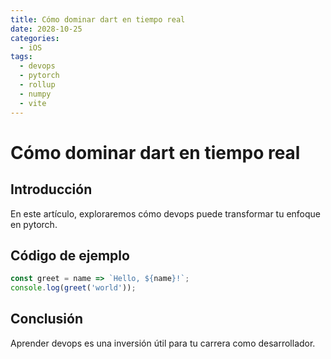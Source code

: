 ```yaml
---
title: Cómo dominar dart en tiempo real
date: 2028-10-25
categories:
  - iOS
tags:
  - devops
  - pytorch
  - rollup
  - numpy
  - vite
---
```


# Cómo dominar dart en tiempo real

## Introducción

En este artículo, exploraremos cómo devops puede transformar tu enfoque en pytorch.

## Código de ejemplo

```javascript
const greet = name => `Hello, ${name}!`;
console.log(greet('world'));
```

## Conclusión

Aprender devops es una inversión útil para tu carrera como desarrollador.